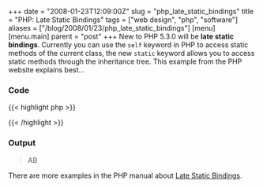 +++
date = "2008-01-23T12:09:00Z"
slug = "php_late_static_bindings"
title = "PHP: Late Static Bindings"
tags = ["web design", "php", "software"]
aliases = ["/blog/2008/01/23/php_late_static_bindings"]
[menu]
  [menu.main]
    parent = "post"
+++
New to PHP 5.3.0 will be **late static bindings**.  Currently you can use the `self` keyword in PHP to access static methods of the current class, the new `static` keyword allows you to access static methods through the inheritance tree.  This example from the PHP website explains best...

### Code

{{< highlight php >}}
<?php
class A {
    public static function who() {
        echo __CLASS__;
    }
    public static function test() {
        static::who(); // Here comes Late Static Bindings     
    }  
}  
class B extends A {      
    public static function who() {
         echo __CLASS__;
    }  
}   
A::test();
B::test();
?>
{{< /highlight >}}

### Output

> AB

There are more examples in the PHP manual about [Late Static Bindings](http://uk3.php.net/manual/en/language.oop5.late-static-bindings.php).
